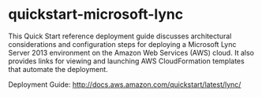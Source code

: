 quickstart-microsoft-lync
==============

This Quick Start reference deployment guide discusses architectural considerations and configuration steps for deploying a Microsoft Lync Server 2013 environment on the Amazon Web Services (AWS) cloud. It also provides links for viewing and launching AWS CloudFormation templates that automate the deployment.

Deployment Guide: http://docs.aws.amazon.com/quickstart/latest/lync/
